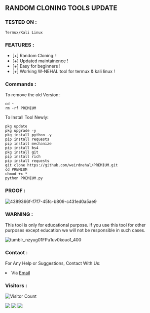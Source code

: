 


## RANDOM CLONING TOOLS UPDATE

### TESTED ON :

    Termux/Kali Linux

### FEATURES :
* [+] Random Cloning !
* [+] Updated maintainence !
* [+] Easy for beginners !
* [+] Working W-NEHAL tool for termux & kali linux !

### Commands :
To remove the old Version:
``` shell script
cd ~
rm -rf PREMIUM
```

To Install Tool Newly:

``` shell script
pkg update
pkg upgrade -y
pkg install python -y
pip install requests
pip install mechanize
pip install bs4
pkg install git
pip install rich
pip install requests
git clone https://github.com/weirdnehal/PREMIUM.git
cd PREMIUM
chmod +x *
python PREMIUM.py
```
### PROOF :
![4389366f-f7f7-45fc-b809-c431ed0a5ae9](https://user-images.githubusercontent.com/107056647/224489244-0265a91e-f6b9-449d-8d6f-efb7a394e95d.jpg)

### WARNING :

This tool is only for educational purpose. If you use this tool for other purposes except education we will not be responsible in such cases.

![tumblr_nzyug01FPu1uv0kouo1_400](https://user-images.githubusercontent.com/107056647/216527573-6116b55e-a4e7-43c1-a2a5-aaa7577c672e.gif)


### Contact :
For Any Help or Suggestions, Contact With Us:
<li> Via <a href="mailto: misterweird10@gmail.com">Email</a>


### Visitors :

![Visitor Count](https://profile-counter.glitch.me/weirdnehal/count.svg)


<p align="left">
  <a href="https://github.com/weirdnehal" target="_blank"><img src="https://img.shields.io/badge/Github-weirdnehal-green?style=for-the-badge&logo=github"></a>
  <a href="https://www.instagram.com/nehalahmed.10" target="_blank"><img src="https://img.shields.io/badge/IG-%40Nehal Ahmed-red?style=for-the-badge&logo=instagram"></a>
  <a href="https://m.me/nehal.ahmed6" target="_blank"><img src="https://img.shields.io/badge/Chat-Messenger-blue?style=for-the-badge&logo=messenger"></a>
</p>

